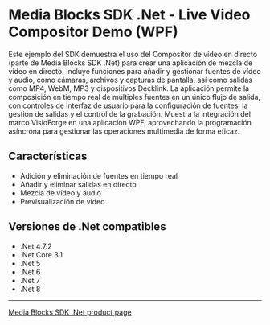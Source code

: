 # Media Blocks SDK .Net - Live Video Compositor Demo (WPF)

Este ejemplo del SDK demuestra el uso del Compositor de vídeo en directo (parte de Media Blocks SDK .Net) para crear una aplicación de mezcla de vídeo en directo. Incluye funciones para añadir y gestionar fuentes de vídeo y audio, como cámaras, archivos y capturas de pantalla, así como salidas como MP4, WebM, MP3 y dispositivos Decklink. La aplicación permite la composición en tiempo real de múltiples fuentes en un único flujo de salida, con controles de interfaz de usuario para la configuración de fuentes, la gestión de salidas y el control de la grabación. Muestra la integración del marco VisioForge en una aplicación WPF, aprovechando la programación asíncrona para gestionar las operaciones multimedia de forma eficaz.

## Características

- Adición y eliminación de fuentes en tiempo real
- Añadir y eliminar salidas en directo
- Mezcla de vídeo y audio
- Previsualización de vídeo

## Versiones de .Net compatibles

- .Net 4.7.2
- .Net Core 3.1
- .Net 5
- .Net 6
- .Net 7
- .Net 8

---

[Media Blocks SDK .Net product page](https://www.visioforge.com/media-blocks-sdk)
